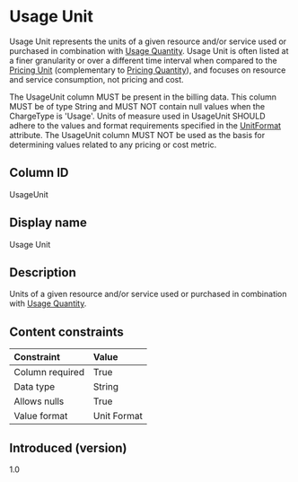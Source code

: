 # Usage Unit

Usage Unit represents the units of a given resource and/or service used or purchased in combination with [Usage Quantity](#usagequantity). Usage Unit is often listed at a finer granularity or over a different time interval when compared to the [Pricing Unit](#pricingunit) (complementary to [Pricing Quantity](#pricingquantity)), and focuses on resource and service consumption, not pricing and cost.

The UsageUnit column MUST be present in the billing data. This column MUST be of type String and MUST NOT contain null values when the ChargeType is 'Usage'. Units of measure used in UsageUnit SHOULD adhere to the values and format requirements specified in the [UnitFormat](#unitformat) attribute. The UsageUnit column MUST NOT be used as the basis for determining values related to any pricing or cost metric.

## Column ID

UsageUnit

## Display name

Usage Unit

## Description

Units of a given resource and/or service used or purchased in combination with [Usage Quantity](#usagequantity).

## Content constraints

|    Constraint   |      Value      |
|:----------------|:----------------|
| Column required | True            |
| Data type       | String          |
| Allows nulls    | True            |
| Value format    | Unit Format     |

## Introduced (version)

1.0
